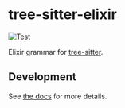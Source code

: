 # tree-sitter-elixir

[![Test](https://github.com/jonatanklosko/tree-sitter-elixir/actions/workflows/test.yml/badge.svg)](https://github.com/jonatanklosko/tree-sitter-elixir/actions/workflows/test.yml)

Elixir grammar for [tree-sitter](https://github.com/tree-sitter/tree-sitter).

## Development

See [the docs](./docs/index.md) for more details.
